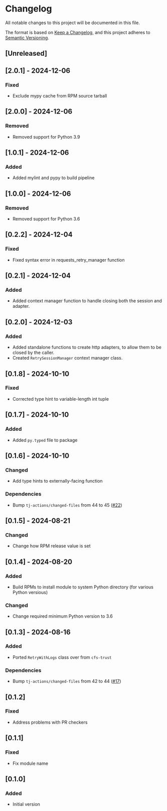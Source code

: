 # Changelog

All notable changes to this project will be documented in this file.

The format is based on [Keep a Changelog](https://keepachangelog.com/en/1.0.0/),
and this project adheres to [Semantic Versioning](https://semver.org/spec/v2.0.0.html).

## [Unreleased]

## [2.0.1] - 2024-12-06

### Fixed
- Exclude mypy cache from RPM source tarball

## [2.0.0] - 2024-12-06

### Removed
- Removed support for Python 3.9

## [1.0.1] - 2024-12-06

### Added
- Added mylint and pypy to build pipeline

## [1.0.0] - 2024-12-06

### Removed
- Removed support for Python 3.6

## [0.2.2] - 2024-12-04

### Fixed
- Fixed syntax error in requests_retry_manager function

## [0.2.1] - 2024-12-04

### Added
- Added context manager function to handle closing both the session and adapter.

## [0.2.0] - 2024-12-03

### Added
- Added standalone functions to create http adapters, to allow them to be closed by the caller.
- Created `RetrySessionManager` context manager class.

## [0.1.8] - 2024-10-10

### Fixed
- Corrected type hint to variable-length int tuple

## [0.1.7] - 2024-10-10

### Added
- Added `py.typed` file to package

## [0.1.6] - 2024-10-10

### Changed
- Add type hints to externally-facing function

### Dependencies
- Bump `tj-actions/changed-files` from 44 to 45 ([#22](https://github.com/Cray-HPE/requests-retry-session/pull/22))

## [0.1.5] - 2024-08-21
### Changed
- Change how RPM release value is set

## [0.1.4] - 2024-08-20

### Added
- Build RPMs to install module to system Python directory (for various Python versious)

### Changed
- Change required minimum Python version to 3.6

## [0.1.3] - 2024-08-16

### Added
- Ported `RetryWithLogs` class over from `cfs-trust`

### Dependencies
- Bump `tj-actions/changed-files` from 42 to 44 ([#17](https://github.com/Cray-HPE/requests-retry-session/pull/17))

## [0.1.2]

### Fixed
- Address problems with PR checkers

## [0.1.1]

### Fixed
- Fix module name

## [0.1.0]

### Added
- Initial version
